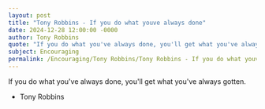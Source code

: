 ```yaml
---
layout: post
title: "Tony Robbins - If you do what youve always done"
date: 2024-12-28 12:00:00 -0000
author: Tony Robbins
quote: "If you do what you've always done, you'll get what you've always gotten."
subject: Encouraging
permalink: /Encouraging/Tony Robbins/Tony Robbins - If you do what youve always done
---
```


If you do what you've always done, you'll get what you've always gotten.

- Tony Robbins
